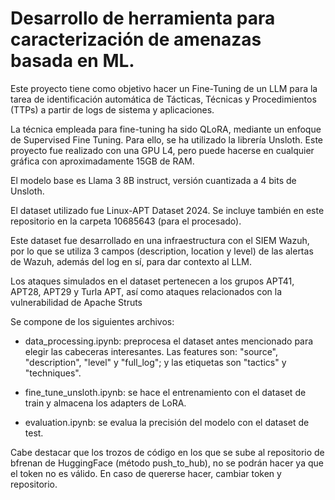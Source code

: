 # Desarrollo de herramienta para caracterización de amenazas basada en ML.

Este proyecto tiene como objetivo hacer un Fine-Tuning de un LLM para la tarea de identificación automática de Tácticas, Técnicas y Procedimientos (TTPs) a partir de logs de sistema y aplicaciones.

La técnica empleada para fine-tuning ha sido QLoRA, mediante un enfoque de Supervised Fine Tuning. Para ello, se ha utilizado la librería Unsloth. Este proyecto fue realizado con una GPU L4, pero puede hacerse en cualquier gráfica con aproximadamente 15GB de RAM.

El modelo base es Llama 3 8B instruct, versión cuantizada a 4 bits de Unsloth.

El dataset utilizado fue Linux-APT Dataset 2024. Se incluye también en este repositorio en la carpeta 10685643 (para el procesado).

Este dataset fue desarrollado en una infraestructura con el SIEM Wazuh, por lo que se utiliza 3 campos (description, location y level) de las alertas de Wazuh, además del log en sí, para dar contexto al LLM.

Los ataques simulados en el dataset pertenecen a los grupos APT41, APT28, APT29 y Turla APT, así como ataques relacionados con la vulnerabilidad de Apache Struts

Se compone de los siguientes archivos:

- data_processing.ipynb: preprocesa el dataset antes mencionado para elegir las cabeceras interesantes. Las features son: "source", "description", "level" y "full_log"; y las etiquetas son "tactics" y "techniques".

- fine_tune_unsloth.ipynb: se hace el entrenamiento con el dataset de train y almacena los adapters de LoRA.

- evaluation.ipynb: se evalua la precisión del modelo con el dataset de test.

Cabe destacar que los trozos de código en los que se sube al repositorio de bfrenan de HuggingFace (método push_to_hub), no se podrán hacer ya que el token no es válido. En caso de quererse hacer, cambiar token y repositorio.
